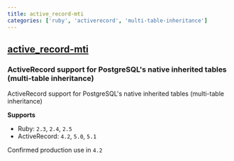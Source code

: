 ```yaml
---
title: active_record-mti
categories: ['ruby', 'activerecord', 'multi-table-inheritance']
---
```

## [active_record-mti](https://github.com/TwilightCoders/active_record-mti)

### ActiveRecord support for PostgreSQL's native inherited tables (multi-table inheritance)


ActiveRecord support for PostgreSQL's native inherited tables (multi-table inheritance)

**Supports**
- Ruby: `2.3`, `2.4`, `2.5`
- ActiveRecord: `4.2`, `5.0`, `5.1`

Confirmed production use in `4.2`
